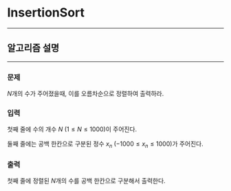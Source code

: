 # InsertionSort
---
## 알고리즘 설명

---
### 문제
$N$개의 수가 주어졌을때, 이를 오름차순으로 정렬하여 출력하라.

### 입력
첫째 줄에 수의 개수 $N$ $(1 \leq N \leq 1000)$이 주어진다.

둘째 줄에는 공백 한칸으로 구분된 정수 $x_n$ $(-1000 \leq x_n \leq 1000)$가 주어진다. 

### 출력
첫째 줄에 정렬된 $N$개의 수를 공백 한칸으로 구분해서 출력한다.